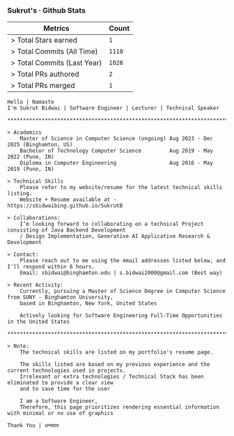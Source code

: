 <!-- GITHUB-STATS:START -->
### Sukrut's · Github Stats
 | Metrics                     | Count |
 |-----------------------------|-------|
|> Total Stars earned         | `1` |
|> Total Commits (All Time)   | `1110` |
|> Total Commits (Last Year)  | `1026` |
|> Total PRs authored         | `2` |
|> Total PRs merged           | `1` |
<!-- GITHUB-STATS:END -->







































```
Hello | Namaste
I'm Sukrut Bidwai | Software Engineer | Lecturer | Technical Speaker

**************************************************************************************************************

> Academics
    Master of Science in Computer Science (ongoing) Aug 2023 - Dec 2025 (Binghamton, US)
    Bachelor of Technology Computer Science         Aug 2019 - May 2022 (Pune, IN)
    Diploma in Computer Engineering                 Aug 2016 - May 2019 (Pune, IN)

> Technical Skills
    Please refer to my website/resume for the latest technical skills listing. 
    Website + Resume available at - https://sbidwaibing.github.io/SukrutB

> Collaborations:
    I’m looking forward to collaborating on a technical Project consisting of Java Backend Development 
    / Design Implementation, Generative AI Applicative Research & Development

> Contact:
    Please reach out to me using the email addresses listed below, and I'll respond within 6 hours.
    Email: sbidwai@binghamton.edu | s.bidwai2000@gmail.com (Best way)

> Recent Activity:
    Currently, pursuing a Master of Science Degree in Computer Science from SUNY - Binghamton University, 
    based in Binghamton, New York, United States
    
    Actively looking for Software Engineering Full-Time Opportunities in the United States

**************************************************************************************************************

> Note:
    The technical skills are listed on my portfolio's resume page.

    The skills listed are based on my previous experience and the current technologies used in projects. 
    Irrelevant or extra technologies / Technical Stack has been eliminated to provide a clear view 
    and to save time for the user

    I am a Software Engineer,
    Therefore, this page prioritizes rendering essential information with minimal or no use of graphics 

Thank You | धन्यवाद

```


